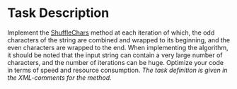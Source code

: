 # Task Description

Implement the [ShuffleChars](ShuffleCharacters/StringExtension.cs#L15) method at each iteration of which, the odd characters of the string are combined and wrapped to its beginning, and the even characters are wrapped to the end. When implementing the algorithm, it should be noted that the input string can contain a very large number of characters, and the number of iterations can be huge. Optimize your code in terms of speed and resource consumption. *The task definition is given in the XML-comments for the method.*